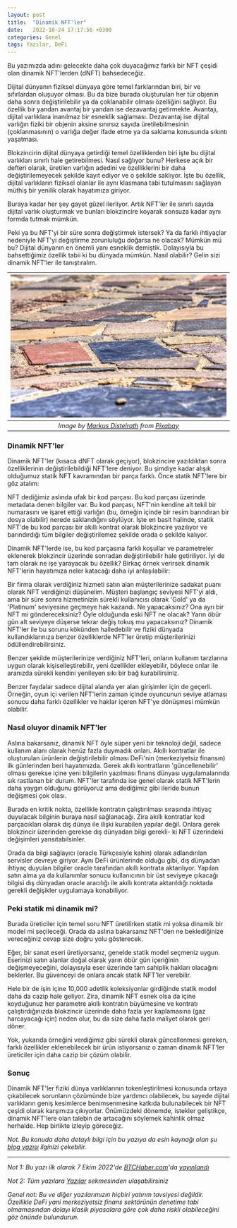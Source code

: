 ```yaml
---
layout: post
title:  "Dinamik NFT'ler"
date:   2022-10-24 17:17:56 +0300
categories: Genel
tags: Yazılar, DeFi
---
```


Bu yazımızda adını gelecekte daha çok duyacağımız farklı bir NFT çeşidi olan dinamik NFT'lerden (dNFT) bahsedeceğiz. 

Dijital dünyanın fiziksel dünyaya göre temel farklarından biri, bir ve sıfırlardan oluşuyor olması. Bu da bize burada oluşturulan her tür objenin daha sonra değiştirilebilir ya da çoklanabilir olması özelliğini sağlıyor. Bu özellik bir yandan avantaj bir yandan ise dezavantaj getirmekte. Avantajı, dijital varlıklara inanılmaz bir esneklik sağlaması. Dezavantaj ise dijital varlığın fiziki bir objenin aksine sınırsız sayıda üretilebilmesinin (çoklanmasının) o varlığa değer ifade etme ya da saklama konusunda sıkıntı yaşatması. 

Blokzincirin dijital dünyaya getirdiği temel özelliklerden biri işte bu dijital varlıkları sınırlı hale getirebilmesi. Nasıl sağlıyor bunu? Herkese açık bir defteri olarak, üretilen varlığın adedini ve özelliklerini bir daha değiştirilemeyecek şekilde kayıt ediyor ve o şekilde saklıyor. İşte bu özellik, dijital varlıkların fiziksel olanlar ile aynı klasmana tabi tutulmasını sağlayan müthiş bir yenilik olarak hayatımıza giriyor.

Buraya kadar her şey gayet güzel ilerliyor. Artık NFT'ler ile sınırlı sayıda dijital varlık oluşturmak ve bunları blokzincire koyarak sonsuza kadar aynı formda tutmak mümkün.

Peki ya bu NFT'yi bir süre sonra değiştirmek istersek? Ya da farklı ihtiyaçlar nedeniyle NFT'yi değiştirme zorunluluğu doğarsa ne olacak? Mümkün mü bu? Dijital dünyanın en önemli yanı esneklik demiştik. Dolayısıyla bu bahsettiğimiz özellik tabii ki bu dünyada mümkün. Nasıl olabilir? Gelin sizi dinamik NFT'ler ile tanıştıralım.

| ![walk](/assets/template-3379485_800.jpg)|
|:--:| 
| *Image by [Markus Distelrath](https://pixabay.com/users/distelapparath-2726923/) from [Pixabay](https://pixabay.com/)*|

### Dinamik NFT'ler

Dinamik NFT'ler (kısaca dNFT olarak geçiyor), blokzincire yazıldıktan sonra özelliklerinin değiştirilebildiği NFT'lere deniyor. Bu şimdiye kadar alışık olduğumuz statik NFT kavramından bir parça farklı. Önce statik NFT'lere bir göz atalım: 

NFT dediğimiz aslında ufak bir kod parçası. Bu kod parçası üzerinde metadata denen bilgiler var. Bu kod parçası, NFT'nin kendine ait tekil bir numarasını ve işaret ettiği varlığın (bu, örneğin içinde bir resim barındıran bir dosya olabilir) nerede saklandığını söylüyor.  İşte en basit halinde, statik NFT'de bu kod parçası bir akıllı kontrat olarak blokzincire yazılıyor ve barındırdığı tüm bilgiler değiştirilemez şekilde orada o şekilde kalıyor. 

Dinamik NFT'lerde ise, bu kod parçasına farklı koşullar ve parametreler eklenerek blokzincir üzerinde sonradan değiştirilebilir hale getiriliyor. İyi de tam olarak ne işe yarayacak bu özellik? Birkaç örnek verirsek dinamik NFT'lerin hayatımıza neler katacağı daha iyi anlaşılabilir:

Bir firma olarak verdiğiniz hizmeti satın alan müşterilerinize sadakat puanı olarak NFT verdiğinizi düşünelim. Müşteri başlangıç seviyesi NFT'yi aldı, ama bir süre sonra hizmetinizin sürekli kullanıcısı olarak 'Gold' ya da 'Platinum' seviyesine geçmeye hak kazandı. Ne yapacaksınız? Ona ayrı bir NFT mi göndereceksiniz? Öyle olduğunda eski NFT ne olacak? Yarın öbür gün alt seviyeye düşerse tekrar değiş tokuş mu yapacaksınız? Dinamik NFT'ler ile bu sorunu kökünden halledebilir ve fiziki dünyada kullandıklarınıza benzer özelliklerde NFT'ler üretip müşterilerinizi ödüllendirebilirsiniz. 

Benzer şekilde müşterilerinize verdiğiniz NFT'leri, onların kullanım tarzlarına uygun olarak kişiselleştirebilir, yeni özellikler ekleyebilir, böylece onlar ile aranızda sürekli kendini yenileyen sıkı bir bağ kurabilirsiniz. 

Benzer faydalar sadece dijital alanda yer alan girişimler için de geçerli. Örneğin, oyun içi verilen NFT'lerin zaman içinde oyuncunun seviye atlaması sonucu daha farklı özellikler ve haklar içeren NFT'ye dönüşmesi mümkün olabilir. 

### Nasıl oluyor dinamik NFT'ler

Aslına bakarsanız, dinamik NFT öyle süper yeni bir teknoloji değil, sadece kullanım alanı olarak henüz fazla duymadık onları. Akıllı kontratlar ile oluşturulan ürünlerin değiştirilebilir olması DeFi'nin (merkeziyetsiz finansın) ilk günlerinden beri hayatımızda. Gerek akıllı kontratların 'güncellenebilir' olması gerekse içine yeni bilgilerin yazılması finans dünyası uygulamalarında sık rastlanan bir durum. NFT'ler tarafında ise genel olarak statik NFT'lerin daha yaygın olduğunu görüyoruz ama dediğimiz gibi ileride bunun değişmesi çok olası. 

Burada en kritik nokta, özellikle kontratın çalıştırılması sırasında ihtiyaç duyulacak bilginin buraya nasıl sağlanacağı. Zira akıllı kontratlar kod parçacıkları olarak dış dünya ile ilişki kurabilen yapılar değil. Onlara gerek blokzincir üzerinden gerekse dış dünyadan bilgi gerekli- ki NFT üzerindeki değişimleri yansıtabilsinler. 

Orada da bilgi sağlayıcı (oracle Türkçesiyle kahin) olarak adlandırılan servisler devreye giriyor. Aynı DeFi ürünlerinde olduğu gibi, dış dünyadan ihtiyaç duyulan bilgiler oracle tarafından akıllı kontrata aktarılıyor. Yapılan satın alma ya da kullanımlar sonucu kullanıcının bir üst seviyeye çıkacağı bilgisi dış dünyadan oracle aracılığı ile akıllı kontrata aktarıldığı noktada gerekli değişikler uygulamaya konabiliyor. 

### Peki statik mi dinamik mi?

Burada üreticiler için temel soru NFT üretilirken statik mi yoksa dinamik bir model mi seçileceği. Orada da aslına bakarsanız NFT'den ne beklediğinize vereceğiniz cevap size doğru yolu gösterecek. 

Eğer, bir sanat eseri üretiyorsanız, genelde statik model seçmeniz uygun. Eserinizi satın alanlar doğal olarak yarın öbür gün içeriğinin değişmeyeceğini, dolayısıyla eser üzerinde tam sahiplik hakları olacağını beklerler. Bu güvenceyi de onlara ancak statik NFT'ler verebilir.

Hele bir de işin içine 10,000 adetlik koleksiyonlar girdiğinde statik model daha da cazip hale geliyor. Zira, dinamik NFT esnek olsa da içine koyduğunuz her parametre akıllı kontratın büyümesine ve kontratı çalıştırdığınızda blokzincir üzerinde daha fazla yer kaplamasına (gaz harcayacağı için) neden olur, bu da size daha fazla maliyet olarak geri döner. 

Yok, yukarıda örneğini verdiğimiz gibi sürekli olarak güncellenmesi gereken, farklı özellikler eklenebilecek bir ürün istiyorsanız o zaman dinamik NFT'ler üreticiler için daha cazip bir çözüm olabilir. 

### Sonuç
Dinamik NFT'ler fiziki dünya varlıklarının tokenleştirilmesi konusunda ortaya çıkabilecek sorunların çözümünde bize yardımcı olabilecek, bu sayede dijital varlıkların geniş kesimlerce benimsenmesine katkıda bulunabilecek bir NFT çeşidi olarak karşımıza çıkıyorlar. Önümüzdeki dönemde, istekler geliştikçe, dinamik NFT'lere olan talebin de artacağını söylemek kahinlik olmaz herhalde. Hep birlikte izleyip göreceğiz. 

*Not. Bu konuda daha detaylı bilgi için bu yazıya da esin kaynağı olan şu [blog yazısı](https://thecryptoilluminati.substack.com/p/dynamic-nfts-overview) ilginizi çekebilir.* 

---

*Not 1: Bu yazı ilk olarak 7 Ekim 2022'de [BTCHaber.com](https://www.btchaber.com/)'da [yayınlandı](https://www.btchaber.com/wikipediaya-web3den-rakip-var-golden-protocol/)*

*Not 2: Tüm yazılara [Yazılar](/articles/) sekmesinden ulaşabilirsiniz*

*Genel not: Bu ve diğer yazılarımızın hiçbiri yatırım tavsiyesi değildir. Özellikle DeFi yani merkeziyetsiz finans sektörünün denetime tabi olmamasından dolayı klasik piyasalara göre çok daha riskli olabileceğini göz önünde bulundurun.*

